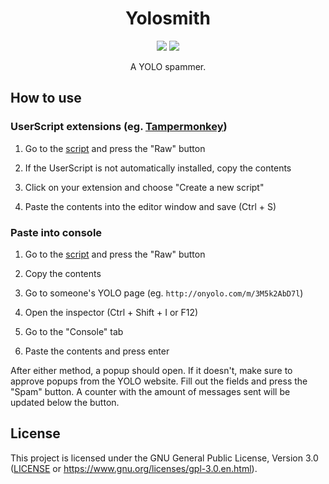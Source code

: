 <h1 align="center">Yolosmith</h1>
<!-- Shields.io Badges -->
<p align="center">
    <a href="https://github.com/MysteryBlokHed/Yolosmith/releases"><img src="https://img.shields.io/github/v/release/MysteryBlokHed/Yolosmith?style=flat-square"></a>
    <a href="#license"><img src="https://img.shields.io/github/license/MysteryBlokHed/Yolosmith?style=flat-square"></a>
</p>
<!-- End of Badges -->
<p align="center">A YOLO spammer.</p>

## How to use

### UserScript extensions (eg. [Tampermonkey](https://www.tampermonkey.net/))

1. Go to the [script](src/yolosmith.user.js) and press the "Raw" button

2. If the UserScript is not automatically installed, copy the contents

3. Click on your extension and choose "Create a new script"

4. Paste the contents into the editor window and save (Ctrl + S)

### Paste into console

1. Go to the [script](src/yolosmith.user.js) and press the "Raw" button

2. Copy the contents

3. Go to someone's YOLO page (eg. `http://onyolo.com/m/3M5k2AbD7l`)

4. Open the inspector (Ctrl + Shift + I or F12)

5. Go to the "Console" tab

6. Paste the contents and press enter

After either method, a popup should open. If it doesn't,
make sure to approve popups from the YOLO website.
Fill out the fields and press the "Spam" button. A counter
with the amount of messages sent will be updated below the button.

## License

This project is licensed under the GNU General Public License, Version 3.0
([LICENSE](LICENSE) or <https://www.gnu.org/licenses/gpl-3.0.en.html>).

